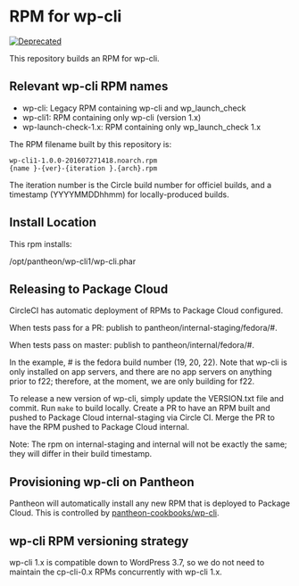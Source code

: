 # RPM for wp-cli

[![Deprecated](https://img.shields.io/badge/Pantheon-Deprecated-yellow?logo=pantheon&color=FFDC28)](https://pantheon.io/docs/oss-support-levels#deprecated)

This repository builds an RPM for wp-cli.

## Relevant wp-cli RPM names

- wp-cli: Legacy RPM containing wp-cli and wp_launch_check
- wp-cli1: RPM containing only wp-cli (version 1.x)
- wp-launch-check-1.x: RPM containing only wp_launch_check 1.x

The RPM filename built by this repository is:
```
wp-cli1-1.0.0-201607271418.noarch.rpm
{name }-{ver}-{iteration }.{arch}.rpm
```
The iteration number is the Circle build number for officiel builds, and a timestamp (YYYYMMDDhhmm) for locally-produced builds.
## Install Location

This rpm installs:

/opt/pantheon/wp-cli1/wp-cli.phar

## Releasing to Package Cloud

CircleCI has automatic deployment of RPMs to Package Cloud configured.

When tests pass for a PR:  publish to pantheon/internal-staging/fedora/#.

When tests pass on master: publish to pantheon/internal/fedora/#.

In the example, # is the fedora build number (19, 20, 22). Note that wp-cli is only installed on app servers, and there are no app servers on anything prior to f22; therefore, at the moment, we are only building for f22.

To release a new version of wp-cli, simply update the VERSION.txt file and commit. Run `make` to build locally. Create a PR to have an RPM built and pushed to Package Cloud internal-staging via Circle CI. Merge the PR to have the RPM pushed to Package Cloud internal.

Note: The rpm on internal-staging and internal will not be exactly the same; they will differ in their build timestamp. 

## Provisioning wp-cli on Pantheon

Pantheon will automatically install any new RPM that is deployed to Package Cloud. This is controlled by [pantheon-cookbooks/wp-cli](https://github.com/pantheon-cookbooks/wp-cli/blob/master/recipes/default.rb).

## wp-cli RPM versioning strategy

wp-cli 1.x is compatible down to WordPress 3.7, so we do not need to maintain the cp-cli-0.x RPMs concurrently with wp-cli 1.x.

